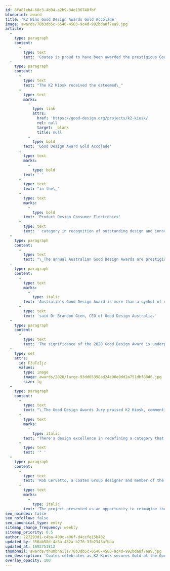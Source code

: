 ```yaml
---
id: 8fa81eb4-68c3-4b94-a2b9-34e196740fbf
blueprint: award
title: 'K2 Wins Good Design Awards Gold Accolade'
image: awards/78b3db5c-6546-4583-9c4d-992bda8f7ea9.jpg
article:
  -
    type: paragraph
    content:
      -
        type: text
        text: 'Coates is proud to have been awarded the prestigious Good Design Award for our K2 Self-Order Kiosk. The highest honour for design and innovation in Australia, the internationally-renowned award was announced today during 2020 Good Design Week.'
  -
    type: paragraph
    content:
      -
        type: text
        text: "The K2 Kiosk received the esteemed\_"
      -
        type: text
        marks:
          -
            type: link
            attrs:
              href: 'https://good-design.org/projects/k2-kiosk/'
              rel: null
              target: _blank
              title: null
          -
            type: bold
        text: 'Good Design Award Gold Accolade'
      -
        type: text
        marks:
          -
            type: bold
        text: ' '
      -
        type: text
        text: "in the\_"
      -
        type: text
        marks:
          -
            type: bold
        text: 'Product Design Consumer Electronics'
      -
        type: text
        text: ' category in recognition of outstanding design and innovation.'
  -
    type: paragraph
    content:
      -
        type: text
        text: "\_The annual Australian Good Design Awards are prestigious internationally recognised awards, with a respected history dating back to 1958. The awards celebrate the best new products and services on the Australian market, excellence in architectural design, engineering, fashion, digital and communication design, design strategy, social impact design and young designers. More than 55 Good Design Awards Jurors evaluated each entry according to a strict set of design criteria which covers ‘good design’, ‘design innovation’ and ‘design impact’. Projects recognised with a Good Design Award must demonstrate excellence in good design and convince the Jury they are worthy of recognition at this level."
  -
    type: paragraph
    content:
      -
        type: text
        marks:
          -
            type: italic
        text: 'Australia’s Good Design Award is more than a symbol of design excellence - it represents the hard work and dedication towards an innovative outcome that will ultimately make our lives better. These projects showcase the sheer brilliance of design and the potential it has to improve our world, '
      -
        type: text
        text: 'said Dr Brandon Gien, CEO of Good Design Australia.'
  -
    type: paragraph
    content:
      -
        type: text
        text: 'The significance of the 2020 Good Design Award is underpinned by the record number of submissions, with an astonishing 835 design projects evaluated in this year’s international design awards.'
  -
    type: set
    attrs:
      id: F3uTzIjz
      values:
        type: image
        image: awards/2020/large-93dd65398ad24e90e0dd2a751dbf88d6.jpg
        size: lg
  -
    type: paragraph
    content:
      -
        type: text
        text: "\_The Good Design Awards Jury praised K2 Kiosk, commenting, \""
      -
        type: text
        marks:
          -
            type: italic
        text: "There's design excellence in redefining a category that was purely functional and reductionist to something more appealing, attractive and approachable with inviting forms, surfaces, materials and colours. There's a great combination of industrial and natural materials that makes this an inviting product to use. It has a simple form with limited visible technology which makes it less threatening as a tool. Well done."
      -
        type: text
        text: '" '
  -
    type: paragraph
    content:
      -
        type: text
        text: 'Rob Cervetto, a Coates Group designer and member of the team that created the K2, explained, "'
      -
        type: text
        marks:
          -
            type: italic
        text: 'The project presented us an opportunity to reimagine the interpretation of a digital self-ordering kiosk. We carefully considered and challenged our approach to the form, function and flexibility of the kiosk, focusing on the user journey and concealing distracting features - providing visual clarity to the overall design that is clean and inviting, and facilitating an immersive customer experience.”'
seo_noindex: false
seo_nofollow: false
seo_canonical_type: entry
sitemap_change_frequency: weekly
sitemap_priority: 0.5
author: 227293d1-c4ba-400c-a06f-d4ccfe15b482
updated_by: 356ab58d-4a8a-432a-b276-3fb2343afbaa
updated_at: 1692751812
thumbnail: awards/thumbnails/78b3db5c-6546-4583-9c4d-992bda8f7ea9.jpg
seo_description: 'Coates celebrates as K2 Kiosk secures Gold at the Good Design Awards 2020. Witness our groundbreaking design achievement. Learn more!'
overlay_opacity: 100
---
```

